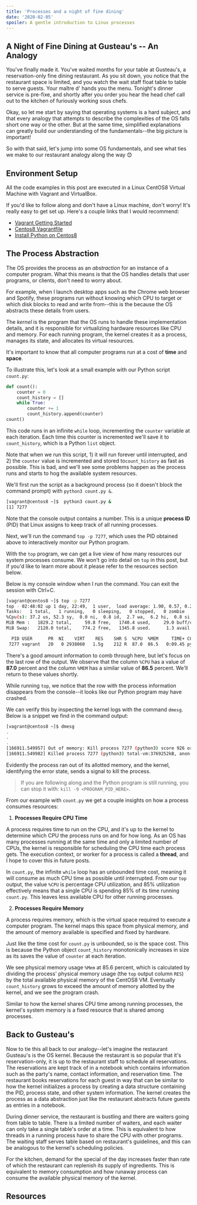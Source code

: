 ```yaml
---
title: 'Processes and a night of fine dining'
date: '2020-02-05'
spoiler: A gentle introduction to Linux processes
---
```


## A Night of Fine Dining at Gusteau's -- An Analogy
You've finally made it. You've waited months for your table at Gusteau's, a reservation-only fine dining restaurant. As you sit down, you notice that the restaurant space is limited, and you watch the wait staff float table to table to serve guests. Your maître d' hands you the menu. Tonight's dinner service is pre-fixe, and shortly after you order you hear the head chef call out to the kitchen of furiously working sous chefs.

Okay, so let me start by saying that operating systems is a hard subject, and that every analogy that attempts to describe the complexities of the OS falls short one way or the other. But at the same time, simplified explanations can greatly build our understanding of the fundamentals--the big picture is important!

So with that said, let's jump into some OS fundamentals, and see what ties we make to our restaurant analogy along the way 😊

## Environment Setup
All the code examples in this post are executed in a Linux CentOS8 Virtual Machine with Vagrant and VirtualBox.

If you'd like to follow along and don't have a Linux machine, don't worry! It's really easy to get set up.
Here's a couple links that I would recommend: 
- [Vagrant Getting Started](https://www.vagrantup.com/intro/getting-started/)
- [Centos8 Vagrantfile](https://app.vagrantup.com/generic/boxes/centos8)
- [Install Python on Centos8]()

## The Process Abstraction
The OS provides the process as an *abstraction* for an instance of a computer program. What this means is that the OS handles details that user programs, or clients, don't need to worry about. 

For example, when I launch desktop apps such as the Chrome web browser and Spotify, these programs run without knowing which CPU to target or which disk blocks to read and write from--this is the because the OS abstracts these details from users.

The *kernel* is the program that the OS runs to handle these implementation details, and it is responsible for virtualizing hardware resources like CPU and memory. For each running program, the kernel creates it as a process, manages its state, and allocates its virtual resources.

It's important to know that all computer programs run at a cost of **time** and **space**. 

To illustrate this, let's look at a small example with our Python script `count.py`:
```python
def count():
    counter = 0
    count_history = []
    while True:
        counter += 1
        count_history.append(counter)
count()
```
This code runs in an infinite `while` loop, incrementing the `counter` variable at each iteration. Each time this counter is incremented we'll save it to `count_history`, which is a Python `list` object.

Note that when we run this script, 1) it will run forever until interrupted, and 2) the `counter` value is incremented and stored to`count_history` as fast as possible. This is bad, and we'll see some problems happen as the process runs and starts to hog the available system resources.

We'll first run the script as a background process (so it doesn't block the command prompt) with `python3 count.py &`.
```bash
[vagrant@centos8 ~]$  python3 count.py &
[1] 7277
```
Note that the console output contains a number. This is a unique **process ID** (PID) that Linux assigns to keep track of all running processes.

Next, we'll run the command `top -p 7277`, which uses the PID obtained above to interactively monitor our Python program. 

With the `top` program, we can get a live view of how many resources our system processes consume. We won't go into detail on `top` in this post, but if you'd like to learn more about it please refer to the resources section below.

Below is my console window when I run the command. You can exit the session with Ctrl+C.
```bash
[vagrant@centos8 ~]$ top -p 7277
top - 02:48:02 up 1 day, 22:49,  1 user,  load average: 1.90, 0.57, 0.25
Tasks:   1 total,   1 running,   0 sleeping,   0 stopped,   0 zombie
%Cpu(s): 37.2 us, 52.3 sy,  0.0 ni,  0.8 id,  2.7 wa,  6.2 hi,  0.8 si,  0.0 st
MiB Mem :   1829.2 total,     59.8 free,   1740.4 used,     29.0 buff/cache
MiB Swap:   2120.0 total,    774.2 free,   1345.8 used.      1.3 avail Mem

  PID USER      PR  NI    VIRT    RES    SHR S  %CPU  %MEM     TIME+ COMMAND
 7277 vagrant   20   0 2938060   1.5g    212 R  87.0  86.5   0:09.45 python3
 ```

There's a good amount information to comb through here, but let's focus on the last row of the output. We observe that the column `%CPU` has a value of **87.0** percent and the column `%MEM` has a similar value of **86.5** percent. We'll return to these values shortly.

While running `top`, we notice that the row with the process information disappears from the console--it looks like our Python program may have crashed. 

We can verify this by inspecting the kernel logs with the command `dmesg`. Below is a snippet we find in the command output:

```bash
[vagrant@centos8 ~]$ dmesg
.
.
.
[166911.549957] Out of memory: Kill process 7277 (python3) score 926 or sacrifice child
[166911.549982] Killed process 7277 (python3) total-vm:3769252kB, anon-rss:1668120kB, file-rss:12kB, shmem-rss:0kB
```
Evidently the process ran out of its allotted memory, and the kernel, identifying the error state, sends a signal to kill the process.

> If you are following along and the Python program is still running, you can stop it with: `kill -9 <PROGRAM_PID_HERE>`.

From our example with `count.py` we get a couple insights on how a process consumes resources:

1. **Processes Require CPU Time**

A process requires time to run on the CPU, and it's up to the kernel to determine which CPU the process runs on and for how long. As an OS has many processes running at the same time and only a limited number of CPUs, the kernel is responsible for scheduling the CPU time each process gets. The execution context, or worker for a process is called a **thread**, and I hope to cover this in future posts.

In `count.py`, the infinite `while` loop has an unbounded time cost, meaning it will consume as much CPU time as possible until interrupted. From our `top` output, the value `%CPU` is percentage CPU utilization, and 85% utilization effectively means that a single CPU is spending 85% of its time running `count.py`. This leaves less available CPU for other running processes.

2. **Processes Require Memory**

A process requires memory, which is the virtual space required to execute a computer program. The kernel maps this space from physical memory, and the amount of memory available is specified and fixed by hardware. 

Just like the time cost for `count.py` is unbounded, so is the space cost. This is because the Python object `count_history` monotonically increases in size as its saves the value of `counter` at each iteration.

We see physical memory usage `%Mem` at 85.6 percent, which is calculated by dividing the process' physical memory usage (the `top` output column `RES`) by the total available physical memory of the CentOS8 VM. Eventually `count_history` grows to exceed the amount of memory allotted by the kernel, and we see the program crash.

Similar to how the kernel shares CPU time among running processes, the kernel's system memory is a fixed resource that is shared among processes.

## Back to Gusteau's
Now to tie this all back to our analogy--let's imagine the restaurant Gusteau's is the OS kernel. Because the restaurant is so popular that it's reservation-only, it is up to the restaurant staff to schedule all reservations. The reservations are kept track of in a notebook which contains information such as the party's name, contact information, and reservation time. The restaurant books reservations for each guest in way that can be similar to how the kernel initializes a process by creating a data structure containing the PID, process state, and other system information. The kernel creates the process as a data abstraction just like the restaurant abstracts future guests as entries in a notebook.

During dinner service, the restaurant is bustling and there are waiters going from table to table. There is a limited number of waiters, and each waiter can only take a single table's order at a time. This is equivalent to how threads in a running process have to share the CPU with other programs. The waiting staff serves table based on restaurant's guidelines, and this can be analogous to the kernel's scheduling policies.

For the kitchen, demand for the special of the day increases faster than rate of which the restaurant can replenish its supply of ingredients. This is equivalent to memory consumption and how runaway process can consume the available physical memory of the kernel.

## Resources